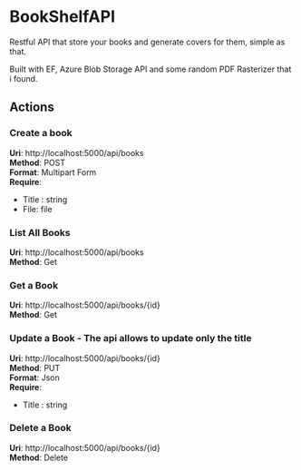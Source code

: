 # BookShelfAPI

Restful API that store your books and generate covers for them, simple as that.

Built with EF, Azure Blob Storage API and some random PDF Rasterizer that i found. 


## Actions

### Create a book

**Uri**: http://localhost:5000/api/books<br>
**Method**: POST<br>
**Format**: Multipart Form<br>
**Require**: 
- Title : string
- File: file

### List All Books

**Uri**: http://localhost:5000/api/books<br>
**Method**: Get<br>

### Get a Book

**Uri**: http://localhost:5000/api/books/{id}<br>
**Method**: Get<br>

### Update a Book - The api allows to update only the title

**Uri**: http://localhost:5000/api/books/{id}<br>
**Method**: PUT<br>
**Format**: Json<br>
**Require**: 
- Title : string

### Delete a Book

**Uri**: http://localhost:5000/api/books/{id}<br>
**Method**: Delete<br>
